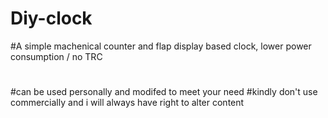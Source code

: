 # Diy-clock

#A simple machenical counter and flap display based clock, lower power consumption / no TRC
#
#
#
#
#
#
#
#can be used personally and modifed to meet your need
#kindly don't use commercially and i will always have right to alter content
